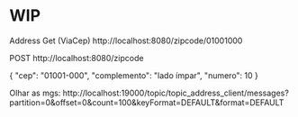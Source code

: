# WIP

Address Get (ViaCep)
http://localhost:8080/zipcode/01001000

POST
http://localhost:8080/zipcode

{
"cep": "01001-000",
"complemento": "lado ímpar",
"numero": 10
}

Olhar as mgs: http://localhost:19000/topic/topic_address_client/messages?partition=0&offset=0&count=100&keyFormat=DEFAULT&format=DEFAULT

